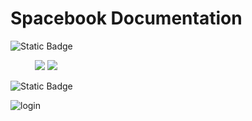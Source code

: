 # Spacebook Documentation

 ![Static Badge](https://img.shields.io/badge/Tech%20Stack-2c315e?style=for-the-badge) 

&nbsp;&nbsp;&nbsp;&nbsp; &nbsp;&nbsp;&nbsp;&nbsp;
![](https://img.shields.io/badge/React-20232A?style=for-the-badge&logo=react&logoColor=61DAFB) 
![](https://img.shields.io/badge/Tailwind_CSS-38B2AC?style=for-the-badge&logo=tailwind-css&logoColor=white)

 ![Static Badge](https://img.shields.io/badge/Output%20Screen-5fb535?style=for-the-badge) 

![login](https://github.com/rdbhandari/spacebook/blob/master/op.png?raw=true)